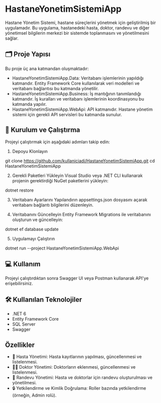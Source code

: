 # HastaneYonetimSistemiApp
Hastane Yönetim Sistemi, hastane süreçlerini yönetmek için geliştirilmiş bir uygulamadır. Bu uygulama, hastanedeki hasta, doktor, randevu ve diğer yönetimsel bilgilerin merkezi bir sistemde toplanmasını ve yönetilmesini sağlar.

## 🗂️ Proje Yapısı
Bu proje üç ana katmandan oluşmaktadır:

- HastaneYonetimSistemiApp.Data: Veritabanı işlemlerinin yapıldığı katmandır. Entity Framework Core kullanılarak veri modelleri ve veritabanı bağlantısı bu katmanda yönetilir.
- HastaneYonetimSistemiApp.Business: İş mantığının tanımlandığı katmandır. İş kuralları ve veritabanı işlemlerinin koordinasyonu bu katmanda yapılır.
- HastaneYonetimSistemiApp.WebApi: API katmanıdır. Hastane yönetim sistemi için gerekli API servisleri bu katmanda sunulur.

## 🚀 Kurulum ve Çalıştırma
Projeyi çalıştırmak için aşağıdaki adımları takip edin:

1. Depoyu Klonlayın

git clone https://github.com/kullaniciadi/HastaneYonetimSistemiApp.git
cd HastaneYonetimSistemiApp

2. Gerekli Paketleri Yükleyin
Visual Studio veya .NET CLI kullanarak projenin gerektirdiği NuGet paketlerini yükleyin:

dotnet restore

3. Veritabanı Ayarlarını Yapılandırın
appsettings.json dosyasını açarak veritabanı bağlantı bilgilerini düzenleyin.

4. Veritabanını Güncelleyin
Entity Framework Migrations ile veritabanını oluşturun ve güncelleyin:

dotnet ef database update

5. Uygulamayı Çalıştırın

dotnet run --project HastaneYonetimSistemiApp.WebApi

## 💻 Kullanım
Projeyi çalıştırdıktan sonra Swagger UI veya Postman kullanarak API'ye erişebilirsiniz.

## 🛠️ Kullanılan Teknolojiler
- .NET 6
- Entity Framework Core
- SQL Server
- Swagger

## Özellikler
- 🏥 Hasta Yönetimi: Hasta kayıtlarının yapılması, güncellenmesi ve listelenmesi.
- 👨‍⚕️ Doktor Yönetimi: Doktorların eklenmesi, güncellenmesi ve listelenmesi.
- 📅 Randevu Yönetimi: Hasta ve doktorlar için randevu oluşturulması ve yönetilmesi.
- 🔒 Yetkilendirme ve Kimlik Doğrulama: Roller bazında yetkilendirme (örneğin, Admin rolü).
